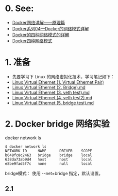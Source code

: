 # 0. See:
- [Docker网络详解——原理篇](https://blog.csdn.net/meltsnow/article/details/94490994)
- [Docker系列04—Docker的网络模式详解](https://www.cnblogs.com/along21/p/10233746.html)
- [Docker的四种网络模式的详解](https://blog.csdn.net/ningyuxuan123/article/details/81840517)
- [Docker四种网络模式](https://www.jianshu.com/p/22a7032bb7bd)

# 1. 准备
-  先要学习下 Linux 的网络虚拟化技术，学习笔记如下：
- [Linux Virtual Ethernet (1. Virtual Ethernet Pair)](https://github.com/AaG7xNnrgbzeyqc5woPS/OpenWrt/blob/master/Linux%20Virtual%20Ethernet%20(1.%20Virtual%20Ethernet%20Pair).md)
- [Linux Virtual Ethernet (2. Bridge).md](https://github.com/AaG7xNnrgbzeyqc5woPS/OpenWrt/blob/master/Linux%20Virtual%20Ethernet%20(2.%20Bridge).md)
- [Linux Virtual Ethernet (3. veth test).md](https://github.com/AaG7xNnrgbzeyqc5woPS/OpenWrt/blob/master/Linux%20Virtual%20Ethernet%20(3.%20veth%20test).md)
- [Linux Virtual Ethernet (4. veth test2).md](https://github.com/AaG7xNnrgbzeyqc5woPS/OpenWrt/blob/master/Linux%20Virtual%20Ethernet%20(4.%20veth%20test2).md)
- [Linux Virtual Ethernet (5. bridge test).md](https://github.com/AaG7xNnrgbzeyqc5woPS/OpenWrt/blob/master/Linux%20Virtual%20Ethernet%20(5.%20bridge%20test).md)

# 2. Docker bridge 网络实验
  docker network ls
  ```
$ docker network ls
NETWORK ID     NAME      DRIVER    SCOPE
b648fc8c2463   bridge    bridge    local
638da73ab9d4   host      host      local
e8be9fad5f7c   none      null      local
```

  bridge模式： 使用 --net=bridge 指定，默认设置。
  
## 2.1 

